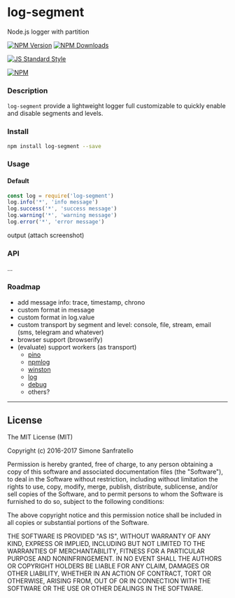 # log-segment

Node.js logger with partition  

[![NPM Version](http://img.shields.io/npm/v/log-segment.svg?style=flat)](https://www.npmjs.org/package/log-segment)
[![NPM Downloads](https://img.shields.io/npm/dm/log-segment.svg?style=flat)](https://www.npmjs.org/package/log-segment)

[![JS Standard Style](https://img.shields.io/badge/code%20style-standard-brightgreen.svg)](http://standardjs.com/)

[![NPM](https://nodei.co/npm-dl/log-segment.png)](https://nodei.co/npm/log-segment/)

### Description

````log-segment```` provide a lightweight logger full customizable to quickly enable and disable segments and levels.

### Install

````bash
npm install log-segment --save
````

### Usage

#### Default

````js
const log = require('log-segment')
log.info('*', 'info message')
log.success('*', 'success message')
log.warning('*', 'warning message')
log.error('*', 'error message')
````

output
(attach screenshot)

<!--
#### Customize

````js
const log = require('log-segment')
log.set({
  segments: {
    http: {
      color: 'white'
    },
    sql: {
      color: 'magenta'
    }
  },
  levels: {
    info: {
      color: 'blue',
      marker: 'ℹ️'
    },
    success: {
      color: 'green',
      marker: '✔'
    },
    warning: {
      color: 'yellow',
      marker: '❗️️'
    },
    error: {
      color: 'red',
      marker: '✗️'
    }
  }
})

log.info('*', 'info message')
log.success('*', 'success message')
log.warning('*', 'warning message')
log.error('*', 'error message')
````
-->

### API
...

### Roadmap

- add message info: trace, timestamp, chrono
- custom format in message
- custom format in log.value
- custom transport by segment and level: console, file, stream, email (sms, telegram and whatever)
- browser support (browserify)
- (evaluate) support workers (as transport)
  - [pino](https://github.com/pinojs/pino)
  - [npmlog](https://github.com/npm/npmlog)
  - [winston](https://github.com/winstonjs/winston)
  - [log](https://github.com/tj/log.js)
  - [debug](https://github.com/visionmedia/debug)
  - others?

---

## License

The MIT License (MIT)

Copyright (c) 2016-2017 Simone Sanfratello

Permission is hereby granted, free of charge, to any person obtaining a copy
of this software and associated documentation files (the "Software"), to deal
in the Software without restriction, including without limitation the rights
to use, copy, modify, merge, publish, distribute, sublicense, and/or sell
copies of the Software, and to permit persons to whom the Software is
furnished to do so, subject to the following conditions:

The above copyright notice and this permission notice shall be included in all
copies or substantial portions of the Software.

THE SOFTWARE IS PROVIDED "AS IS", WITHOUT WARRANTY OF ANY KIND, EXPRESS OR
IMPLIED, INCLUDING BUT NOT LIMITED TO THE WARRANTIES OF MERCHANTABILITY,
FITNESS FOR A PARTICULAR PURPOSE AND NONINFRINGEMENT. IN NO EVENT SHALL THE
AUTHORS OR COPYRIGHT HOLDERS BE LIABLE FOR ANY CLAIM, DAMAGES OR OTHER
LIABILITY, WHETHER IN AN ACTION OF CONTRACT, TORT OR OTHERWISE, ARISING FROM,
OUT OF OR IN CONNECTION WITH THE SOFTWARE OR THE USE OR OTHER DEALINGS IN THE
SOFTWARE.
